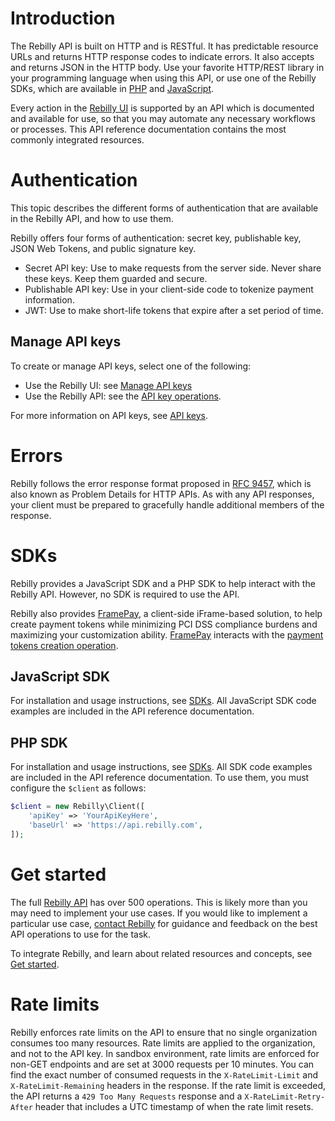 # Introduction
[comment]: <> (x-product-description-placeholder)
The Rebilly API is built on HTTP and is RESTful.
It has predictable resource URLs and returns HTTP response codes to indicate errors.
It also accepts and returns JSON in the HTTP body.
Use your favorite HTTP/REST library in your programming language when using this API,
or use one of the Rebilly SDKs,
which are available in [PHP](https://github.com/Rebilly/rebilly-php) and [JavaScript](https://github.com/Rebilly/rebilly-js-sdk).

Every action in the [Rebilly UI](https://app.rebilly.com) is supported by an API which is documented and available for use, so that you may automate any necessary workflows or processes.
This API reference documentation contains the most commonly integrated resources.

# Authentication

This topic describes the different forms of authentication that are available in the Rebilly API, and how to use them.

Rebilly offers four forms of authentication: secret key, publishable key, JSON Web Tokens, and public signature key.

- Secret API key: Use to make requests from the server side. Never share these keys. Keep them guarded and secure.
- Publishable API key: Use in your client-side code to tokenize payment information.
- JWT: Use to make short-life tokens that expire after a set period of time.

<!-- ReDoc-Inject: <security-definitions> -->

## Manage API keys

To create or manage API keys, select one of the following:

- Use the Rebilly UI: see [Manage API keys](https://www.rebilly.com/docs/dev-docs/api-keys/#manage-api-keys)
- Use the Rebilly API: see the [API key operations](https://www.rebilly.com/catalog/all/API-keys).

For more information on API keys, see [API keys](https://www.rebilly.com/docs/concepts-and-features/concept/api-keys).

# Errors
Rebilly follows the error response format proposed in [RFC 9457](https://tools.ietf.org/html/rfc9457), which is also known as Problem Details for HTTP APIs. As with any API responses, your client must be prepared to gracefully handle additional members of the response.

# SDKs

Rebilly provides a JavaScript SDK and a PHP SDK to help interact with the Rebilly API.
However, no SDK is required to use the API.

Rebilly also provides [FramePay](https://www.rebilly.com/docs/developer-docs/framepay/),
a client-side iFrame-based solution, to help create payment tokens while minimizing PCI DSS compliance burdens
and maximizing your customization ability.
[FramePay](https://www.rebilly.com/docs/developer-docs/framepay/) interacts with the [payment tokens creation operation](https://www.rebilly.com/catalog/all/Payment-tokens/PostToken).

## JavaScript SDK

For installation and usage instructions, see [SDKs](https://www.rebilly.com/docs/dev-docs/sdks/).
All JavaScript SDK code examples are included in the API reference documentation.

## PHP SDK

For installation and usage instructions, see [SDKs](https://www.rebilly.com/docs/dev-docs/sdks/).
All SDK code examples are included in the API reference documentation.
To use them, you must configure the `$client` as follows:

```php
$client = new Rebilly\Client([
    'apiKey' => 'YourApiKeyHere',
    'baseUrl' => 'https://api.rebilly.com',
]);
```

# Get started

The full [Rebilly API](https://www.rebilly.com/catalog/all/) has over 500 operations.
This is likely more than you may need to implement your use cases.
If you would like to implement a particular use case,
[contact Rebilly](https://www.rebilly.com/support/) for guidance and feedback on the best API operations to use for the task.

To integrate Rebilly, and learn about related resources and concepts,
see [Get started](https://www.rebilly.com/docs/dev-docs/get-started/).

# Rate limits

Rebilly enforces rate limits on the API to ensure that no single organization consumes too many resources.
Rate limits are applied to the organization, and not to the API key.
In sandbox environment, rate limits are enforced for non-GET endpoints and are set at 3000 requests per 10 minutes.
You can find the exact number of consumed requests in the `X-RateLimit-Limit` and `X-RateLimit-Remaining` headers in the response.
If the rate limit is exceeded, the API returns a `429 Too Many Requests` response
and a `X-RateLimit-Retry-After` header that includes a UTC timestamp of when the rate limit resets.
